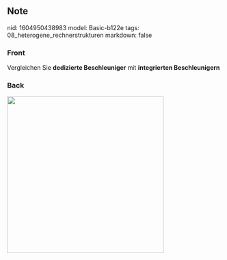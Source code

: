 ## Note
nid: 1604950438983
model: Basic-b122e
tags: 08_heterogene_rechnerstrukturen
markdown: false

### Front
<p>Vergleichen Sie <b>dedizierte Beschleuniger</b> mit
<b>integrierten Beschleunigern</b>

### Back
<p><img src="1kUhWB5fgE5voASaKW9y.png" style="width: 366px;"></p>
